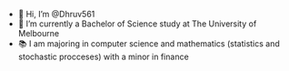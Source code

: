 - 👋 Hi, I’m @Dhruv561
- 🌱 I’m currently a Bachelor of Science study at The University of Melbourne
- 📚 I am majoring in computer science and mathematics (statistics and stochastic procceses) with a minor in finance

<!---
Dhruv561/Dhruv561 is a ✨ special ✨ repository because its `README.md` (this file) appears on your GitHub profile.
You can click the Preview link to take a look at your changes.
--->
